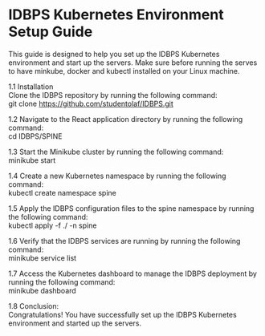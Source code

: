 # IDBPS Kubernetes Environment Setup Guide 
This guide is designed to help you set up the IDBPS Kubernetes environment and start up the servers. Make sure before running the serves to have minkube, docker and kubectl installed on your Linux machine. 

1.1 Installation \
Clone the IDBPS repository by running the following command: \
git clone https://github.com/studentolaf/IDBPS.git 


1.2 Navigate to the React application directory by running the following command: \
cd IDBPS/SPINE


1.3 Start the Minikube cluster by running the following command: \
minikube start 


1.4 Create a new Kubernetes namespace by running the following command: \
kubectl create namespace spine 


1.5 Apply the IDBPS configuration files to the spine namespace by running the following command: \
kubectl apply -f ./ -n spine 


1.6 Verify that the IDBPS services are running by running the following command: \
minikube service list 


1.7 Access the Kubernetes dashboard to manage the IDBPS deployment by running the following command: \
minikube dashboard 


1.8 Conclusion: \
Congratulations! You have successfully set up the IDBPS Kubernetes environment and started up the servers. 
